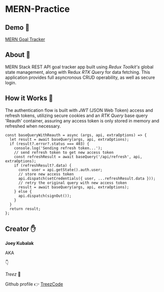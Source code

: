 # MERN-Practice

## Demo 🧐
[MERN Goal Tracker](https://mernapptreez.herokuapp.com/)

## About 📖
MERN Stack REST API goal tracker app built using *Redux Toolkit's* global state management, along with Redux *RTK Query* for data fetching. This application provides full asyncronous CRUD operability, as well as secure login.

## How it Works 🔨
The authentication flow is built with *JWT* (JSON Web Token) access and refresh tokens, utilizing secure cookies and an *RTK Query* base query 'Reauth' container, assuring any access token is only stored in memory and refreshed when necessary.
<br> 

```
const baseQueryWithReauth = async (args, api, extraOptions) => {
  let result = await baseQuery(args, api, extraOptions);
  if (result?.error?.status === 403) {
    console.log('Sending refresh token...');
    // send refresh token to get new access token
    const refreshResult = await baseQuery('/api/refresh', api, extraOptions);
    if (refreshResult?.data) {
      const user = api.getState().auth.user;
      // store new access token
      api.dispatch(setCredentials({ user, ...refreshResult.data }));
      // retry the original query with new access token
      result = await baseQuery(args, api, extraOptions);
    } else {
      api.dispatch(signOut());
    }
  }
  return result;
};
```

## Creator ✋
**Joey Kubalak**

AKA 

👇

*Treez* 🌲

Github profile 👉 [TreezCode](https://github.com/TreezCode)